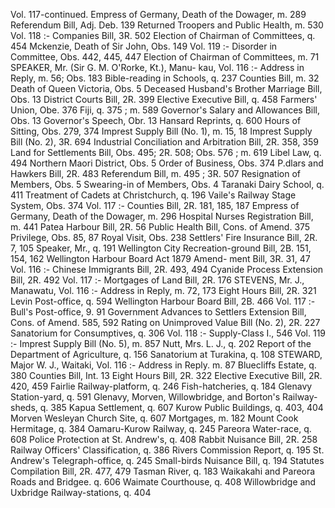 Vol. 117-continued. Empress of Germany, Death of the Dowager, m. 289 Referendum Bill, Adj. Deb. 139 Returned Troopers and Public Health, m. 530 Vol. 118 :- Companies Bill, 3R. 502 Election of Chairman of Committees, q. 454 Mckenzie, Death of Sir John, Obs. 149 Vol. 119 :- Disorder in Committee, Obs. 442, 445, 447 Election of Chairman of Committees, m. 71 SPEAKER, Mr. (Sir G. M. O'Rorke, Kt.), Manu- kau, Vol. 116 :- Address in Reply, m. 56; Obs. 183 Bible-reading in Schools, q. 237 Counties Bill, m. 32 Death of Queen Victoria, Obs. 5 Deceased Husband's Brother Marriage Bill, Obs. 13 District Courts Bill, 2R. 399 Elective Executive Bill, q. 458 Farmers' Union, Obe. 376 Fiji, q. 375 ; m. 589 Governor's Salary and Allowances Bill, Obs. 13 Governor's Speech, Obr. 13 Hansard Reprints, q. 600 Hours of Sitting, Obs. 279, 374 Imprest Supply Bill (No. 1), m. 15, 18 Imprest Supply Bill (No. 2), 3R. 694 Industrial Conciliation and Arbitration Bill, 2R. 358, 359 Land for Settlements Bill, Obs. 495; 2R. 508; Obs. 576 ; m. 619 Libel Law, q. 494 Northern Maori District, Obs. 5 Order of Business, Obs. 374 P.dlars and Hawkers Bill, 2R. 483 Referendum Bill, m. 495 ; 3R. 507 Resignation of Members, Obs. 5 Swearing-in of Members, Obs. 4 Taranaki Dairy School, q. 411 Treatment of Cadets at Christchurch, q. 196 Vaile's Railway Stage System, Obs. 374 Vol. 117 :- Counties Bill, 2R. 181, 185, 187 Empress of Germany, Death of the Dowager, m. 296 Hospital Nurses Registration Bill, m. 441 Patea Harbour Bill, 2R. 56 Public Health Bill, Cons. of Amend. 375 Privilege, Obs. 85, 87 Royal Visit, Obs. 238 Settlers' Fire Insurance Bill, 2R. 7, 105 Speaker, Mr., q. 191 Wellington City Recreation-ground Bill, 2B. 151, 154, 162 Wellington Harbour Board Act 1879 Amend- ment Bill, 3R. 31, 47 Vol. 116 :- Chinese Immigrants Bill, 2R. 493, 494 Cyanide Process Extension Bill, 2R. 492 Vol. 117 :- Mortgages of Land Bill, 2R. 176 STEVENS, Mr. J., Manawatu, Vol. 116 :- Address in Reply, m. 72, 173 Eight Hours Bill, 2R. 321 Levin Post-office, q. 594 Wellington Harbour Board Bill, 2B. 466 Vol. 117 :- Bull's Post-office, 9. 91 Government Advances to Settlers Extension Bill, Cons. of Amend. 585, 592 Rating on Unimproved Value Bill (No. 2), 2R. 227 Sanatorium for Consumptives, q. 306 Vol. 118 :- Supply-Class I., 546 Vol. 119 :- Imprest Supply Bill (No. 5), m. 857 Nutt, Mrs. L. J., q. 202 Report of the Department of Agriculture, q. 156 Sanatorium at Turakina, q. 108 STEWARD, Major W. J., Waitaki, Vol. 116 :- Address in Reply. m. 87 Bluecliffs Estate, q. 380 Counties Bill, Int. 13 Eight Hours Bill, 2R. 322 Elective Executive Bill, 2R. 420, 459 Fairlie Railway-platform, q. 246 Fish-hatcheries, q. 184 Glenavy Station-yard, q. 591 Glenavy, Morven, Willowbridge, and Borton's Railway-sheds, q. 385 Kapua Settlement, q. 607 Kurow Public Buildings, q. 403, 404 Morven Wesleyan Church Site, q. 607 Mortgages, m. 182 Mount Cook Hermitage, q. 384 Oamaru-Kurow Railway, q. 245 Pareora Water-race, q. 608 Police Protection at St. Andrew's, q. 408 Rabbit Nuisance Bill, 2R. 258 Railway Officers' Classification, q. 386 Rivers Commission Report, q. 195 St. Andrew's Telegraph-office, q. 245 Small-birds Nuisance Bill, q. 194 Statutes Compilation Bill, 2R. 477, 479 Tasman River, q. 183 Waikakahi and Pareora Roads and Bridgee. q. 606 Waimate Courthouse, q. 408 Willowbridge and Uxbridge Railway-stations, q. 404 